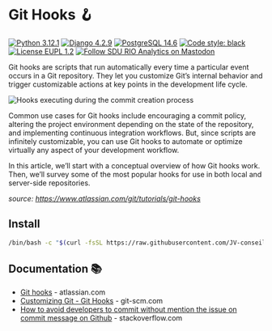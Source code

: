 <!-- markdownlint-disable MD024 MD026 MD036 MD041 -->
<!-- omit in toc -->
# Git Hooks 🪝

[![Python 3.12.1](https://img.shields.io/badge/Python-3.12.1-green)](https://www.python.org/downloads/release/python-3121/)
[![Django 4.2.9](https://img.shields.io/badge/Django-4.2.9-green)](https://docs.djangoproject.com/en/4.2/releases/4.2.9/)
[![PostgreSQL 14.6](https://img.shields.io/badge/PostgreSQL-14.6-green.svg)](https://www.postgresql.org/docs/14/)
[![Code style: black](https://img.shields.io/badge/code%20style-black-000000.svg)](https://github.com/psf/black)
[![License EUPL 1.2](https://img.shields.io/badge/License-EUPL--1.2-blue.svg)](LICENSE)
[![Follow SDU RIO Analytics on Mastodon](https://img.shields.io/mastodon/follow/110944426785095712)](https://mastodon.social/@sdurioanalytics "Follow @sdurioanalytics@mastodon.social on Mastodon")

Git hooks are scripts that run automatically every time a particular event occurs in a Git repository. They let you customize Git’s internal behavior and trigger customizable actions at key points in the development life cycle.

![Hooks executing during the commit creation process](https://wac-cdn.atlassian.com/dam/jcr:ac22adee-d740-4216-a92a-33c14b5623e5/01.svg?cdnVersion=1408)

Common use cases for Git hooks include encouraging a commit policy, altering the project environment depending on the state of the repository, and implementing continuous integration workflows. But, since scripts are infinitely customizable, you can use Git hooks to automate or optimize virtually any aspect of your development workflow.

In this article, we’ll start with a conceptual overview of how Git hooks work. Then, we’ll survey some of the most popular hooks for use in both local and server-side repositories.

_source: <https://www.atlassian.com/git/tutorials/git-hooks>_

## Install

```bash
/bin/bash -c "$(curl -fsSL https://raw.githubusercontent.com/JV-conseil/.github/main/GIT_HOOKS/install.sh)"
```

## Documentation 📚

- [Git hooks](https://www.atlassian.com/git/tutorials/git-hooks) - atlassian.com
- [Customizing Git - Git Hooks](https://git-scm.com/book/en/v2/Customizing-Git-Git-Hooks) - git-scm.com
- [How to avoid developers to commit without mention the issue on commit message on Github](https://stackoverflow.com/questions/13704498/how-to-avoid-developers-to-commit-without-mention-the-issue-on-commit-message-on) - stackoverflow.com
